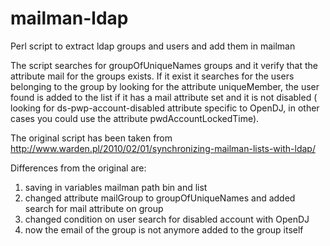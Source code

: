 mailman-ldap
============

Perl script to extract ldap groups and users and add them in mailman

The script searches for groupOfUniqueNames groups and it verify that the attribute mail for the groups exists.
If it exist it searches for the users belonging to the group by looking for the attribute uniqueMember, the user found is added to the list if it has a mail attribute set and it is not disabled ( looking for ds-pwp-account-disabled attribute specific to OpenDJ, in other cases you could use the attribute pwdAccountLockedTime).

The original script has been taken from http://www.warden.pl/2010/02/01/synchronizing-mailman-lists-with-ldap/

Differences from the original are:

1. saving in variables mailman path bin and list
2. changed attribute mailGroup to groupOfUniqueNames and added search for mail attribute on group
3. changed condition on user search for disabled account with OpenDJ
4. now the email of the group is not anymore added to the group itself

